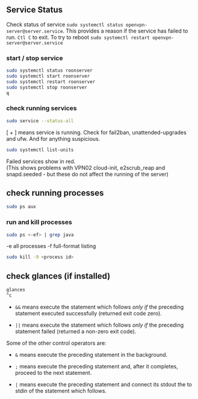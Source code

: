 ## Service Status
Check status of service `sudo systemctl status openvpn-server@server.service`. 
This provides a reason if the service has failed to run. `Ctl C` to exit.
To try to reboot `sudo systemctl restart openvpn-server@server.service`

### start / stop service
```bash
sudo systemctl status roonserver
sudo systemctl start roonserver
sudo systemctl restart roonserver
sudo systemctl stop roonserver
q
```

### check running services
```bash
sudo service --status-all
```
\[ + ] means service is running.  Check for fail2ban, unattended-upgrades and ufw. And for anything suspicious.
```bash
sudo systemctl list-units
```
Failed services show in red.  
(This shows problems with VPN02 cloud-init, e2scrub_reap and snapd.seeded - but these do not affect the running of the server)

## check running processes
```bash
sudo ps aux  
```

### run and kill processes
```bash
sudo ps <-ef> | grep java
```` 
\-e all processes
\-f full-format listing
```bash
sudo kill -9 <process id>
```  

## check glances (if installed)
```bash
glances
^c
```


- `&&` means execute the statement which follows _only if_ the preceding statement executed successfully (returned exit code zero).
    
- `||` means execute the statement which follows _only if_ the preceding statement failed (returned a non-zero exit code).
    

Some of the other control operators are:

- `&` means execute the preceding statement in the background.
    
- `;` means execute the preceding statement and, after it completes, proceed to the next statement.
    
- `|` means execute the preceding statement and connect its stdout the to stdin of the statement which follows.
